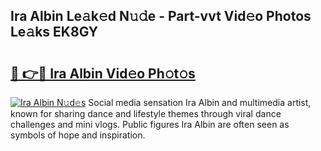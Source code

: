 ## Ira Albin Le𝚊k𝚎d N𝚞𝚍e - Part-vvt Vid𝚎o Photos Le𝚊ks EK8GY

# <h2><a href="http://fbbuhav.evod.top/?m=Ira+Albin">🔗 👉🔴 Ira Albin Vid𝚎o Ph𝚘t𝚘s</a></h2>

[![Ira Albin N𝚞d𝚎s](https://i.imgur.com/8V9OHl7.gif)](http://fbbuhav.evod.top/?m=Ira+Albin)
Social media sensation Ira Albin and multimedia artist, known for sharing dance and lifestyle themes through viral dance challenges and mini vlogs. Public figures Ira Albin are often seen as symbols of hope and inspiration. 
